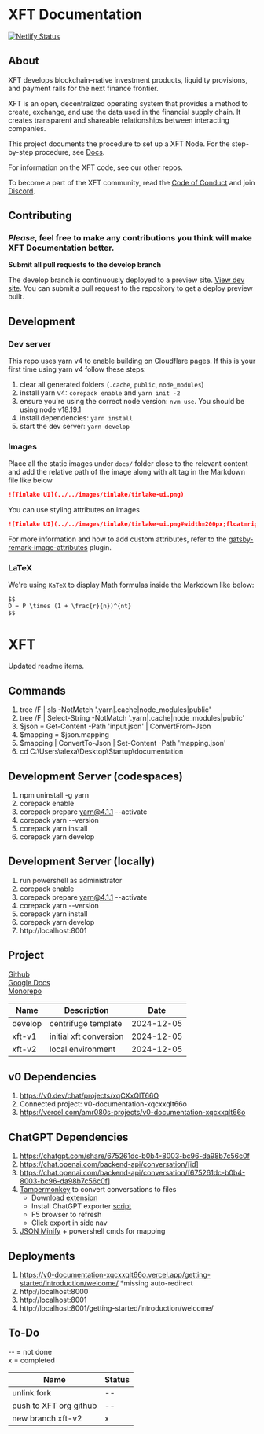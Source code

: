 # XFT Documentation

[![Netlify Status](https://api.netlify.com/api/v1/badges/a7118d58-bd34-4f3d-97bd-00b8dc1ad2bd/deploy-status)](https://app.netlify.com/sites/centrifuge-documentation/deploys)

## About

XFT develops blockchain-native investment products, liquidity provisions, and payment rails for the next finance frontier.

XFT is an open, decentralized operating system that provides a method to create, exchange, and use the data used in the financial supply chain. It creates transparent and shareable relationships between interacting companies.

This project documents the procedure to set up a XFT Node. For the step-by-step procedure, see [Docs](https://x-financial-technologies.replit.app/docs/hub).

For information on the XFT code, see our other repos.

To become a part of the XFT community, read the [Code of Conduct](#) and join [Discord](#).

## Contributing

### _Please_, feel free to make any contributions you think will make XFT Documentation better.

**Submit all pull requests to the develop branch**

The develop branch is continuously deployed to a preview site. [View dev site](#). You can submit a pull request to the repository to get a deploy preview built.

## Development

### Dev server

This repo uses yarn v4 to enable building on Cloudflare pages. If this is your first time using yarn v4 follow these steps:

1. clear all generated folders (`.cache`, `public`, `node_modules`)
2. install yarn v4: `corepack enable` and `yarn init -2`
3. ensure you're using the correct node version: `nvm use`. You should be using node v18.19.1
4. install dependencies: `yarn install`
5. start the dev server: `yarn develop`

### Images

Place all the static images under `docs/` folder close to the relevant content and
add the relative path of the image along with alt tag in the Markdown file like below

```md
![Tinlake UI](../../images/tinlake/tinlake-ui.png)
```

You can use styling attributes on images

```md
![Tinlake UI](../../images/tinlake/tinlake-ui.png#width=200px;float=right)
```

For more information and how to add custom attributes, refer to the [gatsby-remark-image-attributes](https://github.com/rbeer/gatsby-remark-image-attributes) plugin.

### LaTeX

We're using `KaTeX` to display Math formulas inside the Markdown like below:

```
$$
D = P \times (1 + \frac{r}{n})^{nt}
$$
```

# XFT 
Updated readme items. 

## Commands
1. tree /F | sls -NotMatch '\.yarn|\.cache|node_modules|public'
2. tree /F | Select-String -NotMatch '\.yarn|\.cache|node_modules|public'
3. $json = Get-Content -Path 'input.json' | ConvertFrom-Json
4. $mapping = $json.mapping
5. $mapping | ConvertTo-Json | Set-Content -Path 'mapping.json'
6. cd C:\Users\alexa\Desktop\Startup\documentation



## Development Server (codespaces)
1. npm uninstall -g yarn
2. corepack enable
3. corepack prepare yarn@4.1.1 --activate
4. corepack yarn --version
5. corepack yarn install
6. corepack yarn develop

## Development Server (locally)
1. run powershell as administrator
2. corepack enable
3. corepack prepare yarn@4.1.1 --activate
4. corepack yarn --version
5. corepack yarn install
6. corepack yarn develop
7. http://localhost:8001

## Project

[Github](https://github.com/amr080/docs-template)<br>
[Google Docs](https://docs.google.com/document/d/1sSnaxfrKAFVLvP2u78ANVq4DRnUyKTvByq3y6SJ4kf4/edit?tab=t.0)<br>
[Monorepo](https://github.com/X-Financial-Technologies/monorepo)


| Name | Description                | Date       |
|-------------|----------------------------|------------|
| develop     | centrifuge template        | 2024-12-05 |
| xft-v1      | initial xft conversion     | 2024-12-05 |
| xft-v2      | local environment          | 2024-12-05 |

## v0 Dependencies
1. https://v0.dev/chat/projects/xqCXxQlT66O
2. Connected project: v0-documentation-xqcxxqlt66o
3. https://vercel.com/amr080s-projects/v0-documentation-xqcxxqlt66o

## ChatGPT Dependencies
1. https://chatgpt.com/share/675261dc-b0b4-8003-bc96-da98b7c56c0f
2. https://chat.openai.com/backend-api/conversation/[id]
3. https://chat.openai.com/backend-api/conversation/[675261dc-b0b4-8003-bc96-da98b7c56c0f]
4. [Tampermonkey](https://github.com/amr080/chatgpt-exporter) to convert conversations to files
    - Download [extension](https://chromewebstore.google.com/detail/tampermonkey/dhdgffkkebhmkfjojejmpbldmpobfkfo)
    - Install ChatGPT exporter [script](https://github.com/amr080/chatgpt-exporter?tab=readme-ov-file#install)
    - F5 browser to refresh
    - Click export in side nav
5. [JSON Minify](https://codebeautify.org/jsonminifier) + powershell cmds for mapping


## Deployments
1. https://v0-documentation-xqcxxqlt66o.vercel.app/getting-started/introduction/welcome/
    *missing auto-redirect  
2. http://localhost:8000
3. http://localhost:8001
4. http://localhost:8001/getting-started/introduction/welcome/




## To-Do

-- = not done<br>
x = completed

| Name | Status                |
|-------------|----------------------------|
| unlink fork     | --        |
| push to XFT org github       | --     |
| new branch xft-v2      | x          |
